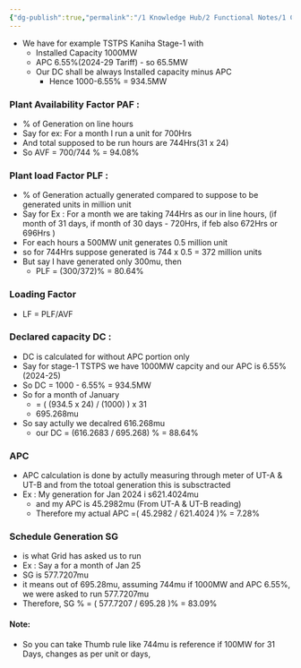 ```yaml
---
{"dg-publish":true,"permalink":"/1 Knowledge Hub/2 Functional Notes/1 Career Notes/2 General Technical Notes/3 Power Plant Commerce/Clarity on Terms/","noteIcon":""}
---
```


- We have for example TSTPS Kaniha Stage-1 with 
	- Installed Capacity 1000MW
	- APC 6.55%(2024-29 Tariff) - so 65.5MW
	- Our DC shall be always Installed capacity minus APC
		- Hence 1000-6.55% = 934.5MW
### Plant Availability Factor PAF :
- % of Generation on line hours
- Say for ex: For a month I run a unit for 700Hrs
- And total supposed to be run hours are 744Hrs(31 x 24)
- So AVF = 700/744 % = 94.08%
### Plant load Factor PLF : 
- % of Generation actually generated compared to suppose to be generated units in million unit
- Say for Ex : For a month we are taking 744Hrs as our in line hours, (if  month of 31 days, if  month of 30 days - 720Hrs, if feb also 672Hrs or 696Hrs )
- For each hours a 500MW unit generates 0.5 million unit
- so for 744Hrs suppose generated is 744 x 0.5 = 372 million units
- But say I have generated only 300mu, then
	- PLF = (300/372)% = 80.64%
### Loading Factor
- LF = PLF/AVF
### Declared capacity DC :
- DC is calculated for without APC portion only
-  Say for stage-1 TSTPS we have 1000MW capcity and our APC is 6.55% (2024-25)
- So DC = 1000 - 6.55% = 934.5MW
- So for a month of January 
	- = ( (934.5 x 24) / (1000) ) x 31
	- 695.268mu
- So say actully we decalred 616.268mu
	- our DC = (616.2683 / 695.268) % = 88.64%
### APC
- APC calculation is done by actully measuring through meter of UT-A & UT-B and from the totoal generation this is subsctracted
- Ex : My generation for Jan 2024 i s621.4024mu
	- and my APC is 45.2982mu (From UT-A & UT-B reading)
	- Therefore my actual APC  =( 45.2982 / 621.4024 )% = 7.28%
### Schedule Generation SG
- is what Grid has asked us to run
- Ex : Say a for a month of Jan 25
- SG is 577.7207mu
- it means out of 695.28mu, assuming 744mu if 1000MW and APC 6.55%, we were asked to run 577.7207mu
- Therefore, SG % = ( 577.7207 / 695.28 )% = 83.09%

#### Note:
- So you can take Thumb rule like 744mu is reference if 100MW for 31 Days, changes as per unit or days, 
